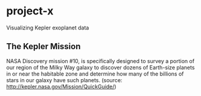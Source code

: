 project-x
=========
Visualizing Kepler exoplanet data


The Kepler Mission
---------
NASA Discovery mission #10, is specifically designed to survey a portion of our region of the Milky Way galaxy to discover dozens of Earth-size planets in or near the habitable zone and determine how many of the billions of stars in our galaxy have such planets. (source: http://kepler.nasa.gov/Mission/QuickGuide/)

